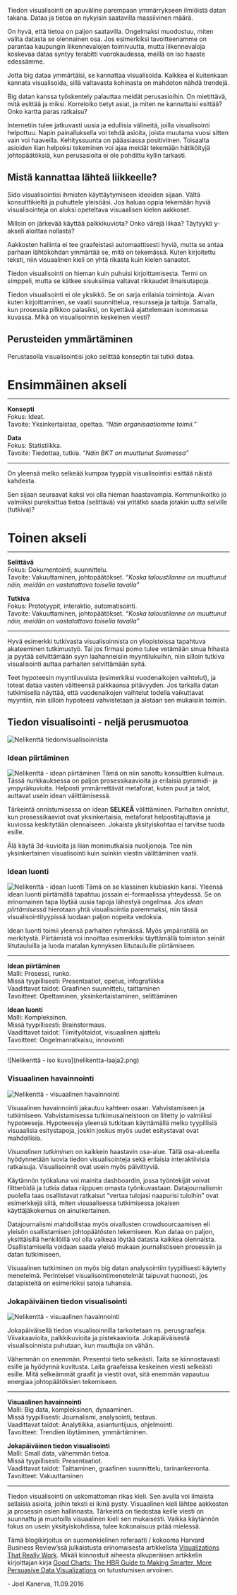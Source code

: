 Tiedon visualisointi on apuväline parempaan ymmärrykseen ilmiöistä datan takana. Dataa ja tietoa on nykyisin saatavilla massiivinen määrä.

On hyvä, että tietoa on paljon saatavilla. Ongelmaksi muodostuu, miten valita datasta se olennainen osa. Jos esimerkiksi tavoitteenamme on parantaa kaupungin liikennevalojen toimivuutta, mutta liikennevaloja koskevaa dataa syntyy terabitti vuorokaudessa, meillä on iso haaste edessämme.

Jotta big dataa ymmärtäisi, se kannattaa visualisoida. Kaikkea ei kuitenkaan kannata visualisoida, sillä valtavasta kohinasta on mahdoton nähdä trendejä.

Big datan kanssa työskentely palauttaa meidät perusasioihin. On mietittävä, mitä esittää ja miksi. Korreloiko tietyt asiat, ja miten ne kannattaisi esittää? Onko kartta paras ratkaisu?

Internetiin tulee jatkuvasti uusia ja edullisia välineitä, joilla visualisointi helpottuu. Napin painalluksella voi tehdä asioita, joista muutama vuosi sitten vain voi haaveilla. Kehityssuunta on pääasiassa positiviinen. Toisaalta asioiden liian helpoksi tekeminen voi ajaa meidät tekemään hätiköityjä johtopäätöksiä, kun perusasioita ei ole pohdittu kyllin tarkasti.

## Mistä kannattaa lähteä liikkeelle?

Sido visualisointisi ihmisten käyttäytymiseen ideoiden sijaan. Vältä konsulttikieltä ja puhuttele yleisöäsi. Jos haluaa oppia tekemään hyviä visualisointeja on aluksi opeteltava visuaalisen kielen aakkoset.

Milloin on järkevää käyttää palkkikuviota? Onko värejä liikaa? Täytyykö y-akseli aloittaa nollasta?

Aakkosten hallinta ei tee graafeistasi automaattisesti hyviä, mutta se antaa parhaan lähtökohdan ymmärtää se, mitä on tekemässä. Kuten kirjoitettu teksti, niin visuaalinen kieli on yhtä rikasta kuin kielen sanastot.

Tiedon visualisointi on hieman kuin puhuisi kirjoittamisesta. Termi on simppeli, mutta se kätkee sisuksiinsa valtavat rikkaudet ilmaisutapoja.

Tiedon visualisointi ei ole yksikkö. Se on sarja erilaisia toimintoja. Aivan kuten kirjoittaminen, se vaatii suunnittelua, resursseja ja taitoja. Samalla, kun prosessia pilkkoo palasiksi, on kyettävä ajattelemaan isommassa kuvassa. Mikä on visualisoinnin keskeinen viesti?

## Perusteiden ymmärtäminen

Perustasolla visualisointisi joko selittää konseptin tai tutkii dataa.

<h4 style="font-size: 28px; margin-bottom: 0;">Ensimmäinen akseli</h4>
<hr />

**Konsepti**<br/>
Fokus: Ideat.<br/>
Tavoite: Yksinkertaistaa, opettaa. _“Näin organisaatiomme toimii.”_

**Data**<br/>
Fokus: Statistiikka.<br/>
Tavoite: Tiedottaa, tutkia. _“Näin BKT on muuttunut Suomessa”_

<hr />

On yleensä melko selkeää kumpaa tyyppiä visualisointisi esittää näistä kahdesta.

Sen sijaan seuraavat kaksi voi olla hieman haastavampia. Kommunikoitko jo valmiiksi pureksittua tietoa (selittävä) vai yritätkö saada jotakin uutta selville (tutkiva)?


<h4 style="font-size: 28px; margin-bottom: 0;">Toinen akseli</h4>
<hr />

**Selittävä**<br/>
Fokus: Dokumentointi, suunnittelu.<br/>
Tavoite: Vakuuttaminen, johtopäätökset. _“Koska taloustilanne on muuttunut näin, meidän on vastatattava toisella tavalla”_

**Tutkiva**<br/>
Fokus: Prototyypit, interaktio, automatisointi.<br/>
Tavoite: Vakuuttaminen, johtopäätökset. _“Koska taloustilanne on muuttunut näin, meidän on vastatattava toisella tavalla”_

<hr />

Hyvä esimerkki tutkivasta visualisoinnista on yliopistoissa tapahtuva akateeminen tutkimustyö. Tai jos firmasi pomo tulee vetämään sinua hihasta ja pyytää selvittämään syyn laahanneisiin myyntilukuihin, niin silloin tutkiva visualisointi auttaa parhaiten selvittämään syitä.

Teet hypoteesin myyntiluvuista (esimerkiksi vuodenaikojen vaihtelut), ja toteat dataa vasten väitteensä paikkaansa pitävyyden. Jos tarkalla datan tutkimisella näyttää, että vuodenaikojen vaihtelut todella vaikuttavat myyntiin, niin silloin hypoteesi vahvistetaan ja aletaan sen mukaisiin toimiin.

## Tiedon visualisointi - neljä perusmuotoa

![Nelikenttä tiedonvisualisoinnista](nelikentta-laaja.png) 

### Idean piirtäminen

![Nelikenttä - idean piirtäminen](nelikentta1.png) Tämä on niin sanottu konsulttien kulmaus. Tässä nurkkauksessa on paljon prosessikaavioita ja erilaisia pyramidi- ja ympyräkuvioita. Helposti ymmärrettävät metaforat, kuten puut ja talot, auttavat usein idean välittämisessä.

Tärkeintä onnistumisessa on idean **SELKEÄ** välittäminen. Parhaiten onnistut, kun prosessikaaviot ovat yksinkertaisia, metaforat helpostitajuttavia ja kuviossa keskitytään olennaiseen. Jokaista yksityiskohtaa ei tarvitse tuoda esille.

Älä käytä 3d-kuvioita ja liian monimutkaisia nuolijonoja. Tee niin yksinkertainen visualisointi kuin suinkin viestin välittäminen vaatii.

### Idean luonti
![Nelikenttä - idean luonti](nelikentta1.png) Tämä on se klassinen klubiaskin kansi. Yleensä idean luonti piirtämällä tapahtuu jossain ei-formaalissa yhteydessä. Se on erinomainen tapa löytää uusia tapoja lähestyä ongelmaa. Jos _idean piirtämisessä_ hierotaan yhtä visualisointia paremmaksi, niin tässä visualisointityypissä luodaan paljon nopeita vedoksia.

Idean luonti toimii yleensä parhaiten ryhmässä. Myös ympäristöllä on merkitystä. Piirtämistä voi innoittaa esimerkiksi täyttämällä toimiston seinät liitutauluilla ja luoda matalan kynnyksen liitutauluille piirtämiseen.

<hr />

**Idean piirtäminen**<br/>
Malli: Prosessi, runko.<br/>
Missä tyypillisesti: Presentaatiot, opetus, infografiikka<br/>
Vaadittavat taidot: Graafinen suunnittelu, taittaminen<br/>
Tavoitteet: Opettaminen, yksinkertaistaminen, selittäminen

**Idean luonti**<br/>
Malli: Kompleksinen.<br/>
Missä tyypillisesti: Brainstormaus.<br/>
Vaadittavat taidot: Tiimityötaidot, visuaalinen ajattelu<br/>
Tavoitteet: Ongelmanratkaisu, innovointi

<hr />
![Nelikenttä - iso kuva](nelikentta-laaja2.png)

### Visuaalinen havainnointi

![Nelikenttä - visuaalinen havainnointi](nelikentta4.png)

Visuaalinen havainnointi jakautuu kahteen osaan. Vahvistamiseen ja tutkimiseen. Vahvistamisessa tutkimusaineistoon on liitetty jo valmiiksi hypoteeseja. Hypoteeseja yleensä tutkitaan käyttämällä melko tyypillisiä visuaalisia esitystapoja, joskin joskus myös uudet esitystavat ovat mahdollisia.

_Visuaalinen tutkiminen_ on kaikkein haastavin osa-alue. Tällä osa-alueella hyödynnetään luovia tiedon visualisointeja sekä erilaisia interaktiivisia ratkaisuja. Visualisoinnit ovat usein myös päivittyviä.

Käytännön työkaluna voi mainita dashboardin, jossa työntekijät voivat filtteröidä ja tutkia dataa riippuen omasta työnkuvastaan. Datajournalismin puolella taas osallistavat ratkaisut “vertaa tulojasi naapurisi tuloihin” ovat esimerkkejä siitä, miten visuaalisessa tutkimisessa jokaisen käyttäjäkokemus on ainutkertainen.

Datajournalismi mahdollistaa myös oivallusten crowdsourcaamisen eli yleisön osallistamisen johtopäätösten tekemiseen. Kun dataa on paljon, yksittäisillä henkilöillä voi olla vaikeaa löytää datasta kaikkea olennaista. Osallistamisella voidaan saada yleisö mukaan journalistiseen prosessiin ja datan tutkimiseen.

Visuaalinen tutkiminen on myös big datan analysointiin tyypillisesti käytetty menetelmä.  Perinteiset visualisointimenetelmät taipuvat huonosti, jos datapisteitä on esimerkiksi satoja tuhansia.

### Jokapäiväinen tiedon visualisointi

![Nelikenttä - visuaalinen havainnointi](nelikentta2.png)

Jokapäiväisellä tiedon visualisoinnilla tarkoitetaan ns. perusgraafeja. Viivakaavioita, palkkikuvioita ja pistekaavioita. Jokapäiväisestä visualisoinnista puhutaan, kun muuttujia on vähän.

Vähemmän on enemmän. Presentoi tieto selkeästi. Taita se kiinnostavasti esille ja hyödynnä kuvitusta. Laita graafeissa keskeinen viesti selkeästi esille. Mitä selkeämmät graafit ja viestit ovat, sitä enemmän vapautuu energiaa johtopäätöksien tekemiseen.

<hr />

**Visuaalinen havainnointi**<br/>
Malli: Big data, kompleksinen, dynaaminen.<br/>
Missä tyypillisesti: Journalismi, analysointi, testaus.<br/>
Vaadittavat taidot: Analytiikka, asiantuntijuus, ohjelmointi.<br/>
Tavoitteet: Trendien löytäminen, ymmärtäminen.

**Jokapäiväinen tiedon visualisointi**<br/>
Malli: Small data, vähemmän tietoa.<br/>
Missä tyypillisesti: Presentaatiot.<br/>
Vaadittavat taidot: Taittaminen, graafinen suunnittelu, tarinankerronta.<br/>
Tavoitteet: Vakuuttaminen

<hr />

Tiedon visualisointi on uskomattoman rikas kieli. Sen avulla voi ilmaista sellaisia asioita, joihin teksti ei ikinä pysty. Visuaalinen kieli lähtee aakkosten ja prosessin osien hallinnasta. Tärkeintä on tiedostaa keille viesti on suunnattu ja muotoilla visuaalinen kieli sen mukaisesti. Vaikka käytännön fokus on usein yksityiskohdissa, tulee kokonaisuus pitää mielessä.

Tämä blogikirjoitus on suomenkielinen referaatti / kokooma Harvard Business Review’ssä julkaistusta erinomaisesta artikkelista [Visualizations That Really Work](https://hbr.org/2016/06/visualizations-that-really-work). Mikäli kiinnostuit aiheesta alkuperäisen artikkelin kirjoittajan kirja [Good Charts: The HBR Guide to Making Smarter, More Persuasive Data Visualizations](https://www.amazon.com/Good-Charts-Smarter-Persuasive-Visualizations/dp/1633690709) on tutustumisen arvoinen.

\- Joel Kanerva, <span id="finnishDate">11.09.2016</span>